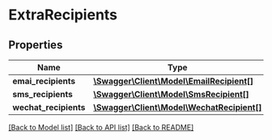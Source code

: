 # ExtraRecipients

## Properties
Name | Type | Description | Notes
------------ | ------------- | ------------- | -------------
**emai_recipients** | [**\Swagger\Client\Model\EmailRecipient[]**](EmailRecipient.md) | \u6240\u6709\u90AE\u4EF6\u63A5\u6536\u8005 | [optional] 
**sms_recipients** | [**\Swagger\Client\Model\SmsRecipient[]**](SmsRecipient.md) | \u6240\u6709\u77ED\u4FE1\u63A5\u6536\u8005 | [optional] 
**wechat_recipients** | [**\Swagger\Client\Model\WechatRecipient[]**](WechatRecipient.md) | \u6240\u6709\u5FAE\u4FE1\u63A5\u6536\u8005 | [optional] 

[[Back to Model list]](../README.md#documentation-for-models) [[Back to API list]](../README.md#documentation-for-api-endpoints) [[Back to README]](../README.md)


